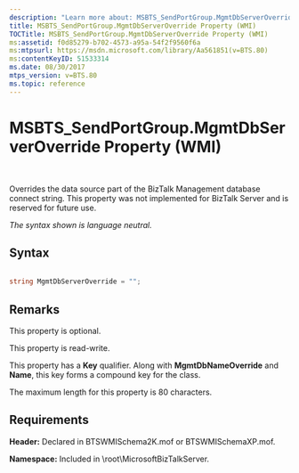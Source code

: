 ```yaml
---
description: "Learn more about: MSBTS_SendPortGroup.MgmtDbServerOverride Property (WMI)"
title: MSBTS_SendPortGroup.MgmtDbServerOverride Property (WMI)
TOCTitle: MSBTS_SendPortGroup.MgmtDbServerOverride Property (WMI)
ms:assetid: f0d85279-b702-4573-a95a-54f2f9560f6a
ms:mtpsurl: https://msdn.microsoft.com/library/Aa561851(v=BTS.80)
ms:contentKeyID: 51533314
ms.date: 08/30/2017
mtps_version: v=BTS.80
ms.topic: reference
---
```


# MSBTS\_SendPortGroup.MgmtDbServerOverride Property (WMI)

 

Overrides the data source part of the BizTalk Management database connect string. This property was not implemented for BizTalk Server and is reserved for future use.

*The syntax shown is language neutral.*

## Syntax

```C#
  
string MgmtDbServerOverride = "";  
```

## Remarks

This property is optional.

This property is read-write.

This property has a **Key** qualifier. Along with **MgmtDbNameOverride** and **Name**, this key forms a compound key for the class.

The maximum length for this property is 80 characters.

## Requirements

**Header:** Declared in BTSWMISchema2K.mof or BTSWMISchemaXP.mof.

**Namespace:** Included in \\root\\MicrosoftBizTalkServer.


